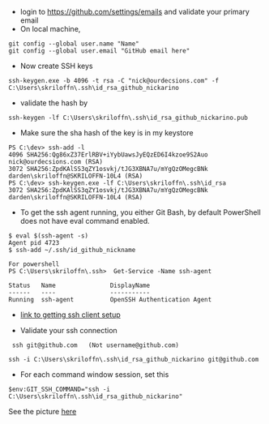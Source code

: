 * login to https://github.com/settings/emails and validate your primary email
* On local machine,
```
git config --global user.name "Name"
git config --global user.email "GitHub email here"
```
* Now create SSH keys
```
ssh-keygen.exe -b 4096 -t rsa -C "nick@ourdecsions.com" -f C:\Users\skriloffn\.ssh\id_rsa_github_nickarino
```

* validate the hash by
```
ssh-keygen -lf C:\Users\skriloffn\.ssh\id_rsa_github_nickarino.pub
```

* Make sure the sha hash of the key is in my keystore
```
PS C:\dev> ssh-add -l 
4096 SHA256:Qg86xZ37ErlRBV+iYybUawsJyEQzED6I4kzoe9S2Auo nick@ourdecsions.com (RSA)
3072 SHA256:ZpdKAlSS3qZY1osvkj/tJG3XBNA7u/mYgQzOMegcBNk darden\skriloffn@SKRILOFFN-10L4 (RSA)
PS C:\dev> ssh-keygen.exe -lf C:\Users\skriloffn\.ssh\id_rsa
3072 SHA256:ZpdKAlSS3qZY1osvkj/tJG3XBNA7u/mYgQzOMegcBNk darden\skriloffn@SKRILOFFN-10L4 (RSA)

```

* To get the ssh agent running, you either 
Git Bash, by default PowerShell does not have eval command enabled.
```
$ eval $(ssh-agent -s)
Agent pid 4723
$ ssh-add ~/.ssh/id_github_nickname

For powershell
PS C:\Users\skriloffn\.ssh>  Get-Service -Name ssh-agent                                  

Status   Name               DisplayName
------   ----               -----------
Running  ssh-agent          OpenSSH Authentication Agent
```
* [link to getting ssh client setup](https://stackoverflow.com/questions/52113738/starting-ssh-agent-on-windows-10-fails-unable-to-start-ssh-agent-service-erro) 

* Validate your ssh connection
```
 ssh git@github.com   (Not username@github.com)
 ```
 
 ```
ssh -i C:\Users\skriloffn\.ssh\id_rsa_github_nickarino git@github.com
```


 * For each command window session, set this
 ```
 $env:GIT_SSH_COMMAND="ssh -i C:\Users\skriloffn\.ssh\id_rsa_github_nickarino"
 ```
 
 See the picture [here](https://ourdecisions-my.sharepoint.com/personal/nick_ourdecisions_com/_layouts/15/doc.aspx?sourcedoc={39c6f729-f50a-435d-89c5-fcd62a33a84d}&action=edit&or=PrevCreateNew&wdnewandopenct=0)

